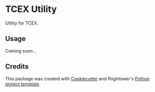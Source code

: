 # TCEX Utility

Utility for TCEX.

## Usage

Coming soon...

## Credits

This package was created with [Cookiecutter](https://github.com/audreyr/cookiecutter) and fhightower's [Python project template](https://github.com/fhightower-templates/python-project-template).
